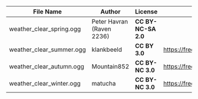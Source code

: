 | File Name        | Author   | License   | Link                            |
|------------------|----------|-----------|---------------------------------|
| weather_clear_spring.ogg | Peter Havran (Raven 2236) | **CC BY-NC-SA 2.0** | |
| weather_clear_summer.ogg | klankbeeld | **CC BY 3.0** | https://freesound.org/people/klankbeeld/sounds/436105/ |
| weather_clear_autumn.ogg | Mountain852 | **CC BY-NC 3.0** | https://freesound.org/people/Mountain852/sounds/365821/ |
| weather_clear_winter.ogg | matucha | **CC BY-NC 3.0** | https://freesound.org/people/matucha/sounds/192139/ |
